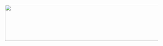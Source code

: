 
<a href="https://www.gitanimals.org/en_US?utm_medium=image&utm_source=jsl0118&utm_content=line">
  <img
    src="https://render.gitanimals.org/lines/jsl0118"
    width="600"
    height="120"
  />
</a>
  
